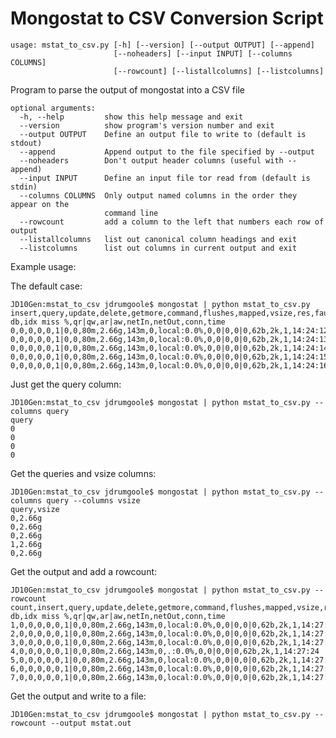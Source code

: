 Mongostat to CSV Conversion Script
==================================

    usage: mstat_to_csv.py [-h] [--version] [--output OUTPUT] [--append]
                           [--noheaders] [--input INPUT] [--columns COLUMNS]
                           [--rowcount] [--listallcolumns] [--listcolumns]

Program to parse the output of mongostat into a CSV file

    optional arguments:
      -h, --help         show this help message and exit
      --version          show program's version number and exit
      --output OUTPUT    Define an output file to write to (default is stdout)
      --append           Append output to the file specified by --output
      --noheaders        Don't output header columns (useful with --append)
      --input INPUT      Define an input file tor read from (default is stdin)
      --columns COLUMNS  Only output named columns in the order they appear on the
                         command line
      --rowcount         add a column to the left that numbers each row of output
      --listallcolumns   list out canonical column headings and exit
      --listcolumns      list out columns in current output and exit

Example usage:

The default case:

    JD10Gen:mstat_to_csv jdrumgoole$ mongostat | python mstat_to_csv.py 
    insert,query,update,delete,getmore,command,flushes,mapped,vsize,res,faults,locked db,idx miss %,qr|qw,ar|aw,netIn,netOut,conn,time
    0,0,0,0,0,1|0,0,80m,2.66g,143m,0,local:0.0%,0,0|0,0|0,62b,2k,1,14:24:12
    0,0,0,0,0,1|0,0,80m,2.66g,143m,0,local:0.0%,0,0|0,0|0,62b,2k,1,14:24:13
    0,0,0,0,0,1|0,0,80m,2.66g,143m,0,local:0.0%,0,0|0,0|0,62b,2k,1,14:24:14
    0,0,0,0,0,1|0,0,80m,2.66g,143m,0,local:0.0%,0,0|0,0|0,62b,2k,1,14:24:15
    0,0,0,0,0,1|0,0,80m,2.66g,143m,0,local:0.0%,0,0|0,0|0,62b,2k,1,14:24:16

Just get the query column:

    JD10Gen:mstat_to_csv jdrumgoole$ mongostat | python mstat_to_csv.py --columns query
    query
    0
    0
    0
    0

Get the queries and vsize columns:

    JD10Gen:mstat_to_csv jdrumgoole$ mongostat | python mstat_to_csv.py --columns query --columns vsize
    query,vsize
    0,2.66g
    0,2.66g
    0,2.66g
    1,2.66g
    0,2.66g

Get the output and add a rowcount:

    JD10Gen:mstat_to_csv jdrumgoole$ mongostat | python mstat_to_csv.py --rowcount
    count,insert,query,update,delete,getmore,command,flushes,mapped,vsize,res,faults,locked db,idx miss %,qr|qw,ar|aw,netIn,netOut,conn,time
    1,0,0,0,0,0,1|0,0,80m,2.66g,143m,0,local:0.0%,0,0|0,0|0,62b,2k,1,14:27:21
    2,0,0,0,0,0,1|0,0,80m,2.66g,143m,0,local:0.0%,0,0|0,0|0,62b,2k,1,14:27:22
    3,0,0,0,0,0,1|0,0,80m,2.66g,143m,0,local:0.0%,0,0|0,0|0,62b,2k,1,14:27:23
    4,0,0,0,0,0,1|0,0,80m,2.66g,143m,0,.:0.0%,0,0|0,0|0,62b,2k,1,14:27:24
    5,0,0,0,0,0,1|0,0,80m,2.66g,143m,0,local:0.0%,0,0|0,0|0,62b,2k,1,14:27:25
    6,0,0,0,0,0,1|0,0,80m,2.66g,143m,0,local:0.0%,0,0|0,0|0,62b,2k,1,14:27:26
    7,0,0,0,0,0,1|0,0,80m,2.66g,143m,0,local:0.0%,0,0|0,0|0,62b,2k,1,14:27:27

Get the output and write to a file:

    JD10Gen:mstat_to_csv jdrumgoole$ mongostat | python mstat_to_csv.py --rowcount --output mstat.out
